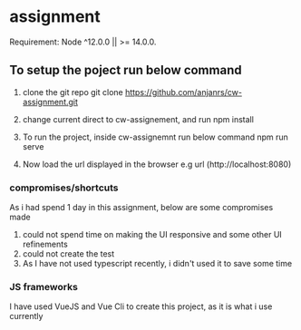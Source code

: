 # assignment
Requirement: Node ^12.0.0 || >= 14.0.0.

## To setup the poject run below command

1) clone the git repo
git clone https://github.com/anjanrs/cw-assignment.git

2) change current direct to cw-assignement, and run 
npm install

3) To run the project, inside cw-assignemnt run below command
npm run serve

4) Now load the url displayed in the browser e.g url (http://localhost:8080)


### compromises/shortcuts 
As i had spend 1 day in this assignment, below are some compromises made
1) could not spend time on making the UI responsive and some other UI refinements
2) could not create the test 
3) As I have not used typescript recently, i didn't used it to save some time

### JS frameworks 
I have used VueJS and Vue Cli to create this project, as it is what i use currently